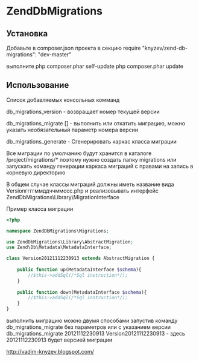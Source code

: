 ZendDbMigrations
============

Установка
-------------
Добавьте в composer.json проекта в секцию require
"knyzev/zend-db-migrations": "dev-master"

выполните php composer.phar self-update
php composer.phar update

Использование 
-------------

Список добавляемых консольных комманд

db_migrations_version - возвращает номер текущей версии

db_migrations_migrate [<version>] - выполнить или откатить миграцию, можно указать необязательный параметр номера версии

db_migrations_generate - Сгенерировать каркас класса миграции


Все миграции по умолчанию будут хранится в каталоге
/project/migrations/*
поэтому нужно создать папку migrations или запускать команду генерации каркаса миграций с правами на запись в корневую директорию

В общем случае классы миграций должны иметь название вида 
Versionггггммддччммссс.php и реализовывать интерфейс ZendDbMigrations\Library\MigrationInterface

Пример класса миграции
``` php
<?php

namespace ZendDbMigrations\Migrations;

use ZendDbMigrations\Library\AbstractMigration;
use Zend\Db\Metadata\MetadataInterface;

class Version20121112230913 extends AbstractMigration {
    
    public function up(MetadataInterface $schema){
        //$this->addSql(/*Sql instruction*/);
    }
    
    public function down(MetadataInterface $schema){
        //$this->addSql(/*Sql instruction*/);
    }
}
```

выполнить миграцию можно двумя способами
запустив команду db_migrations_migrate без параметров
или с указанием версии 
db_migrations_migrate 20121112230913
Version20121112230913 - здесь 20121112230913 будет версией миграции

http://vadim-knyzev.blogspot.com/